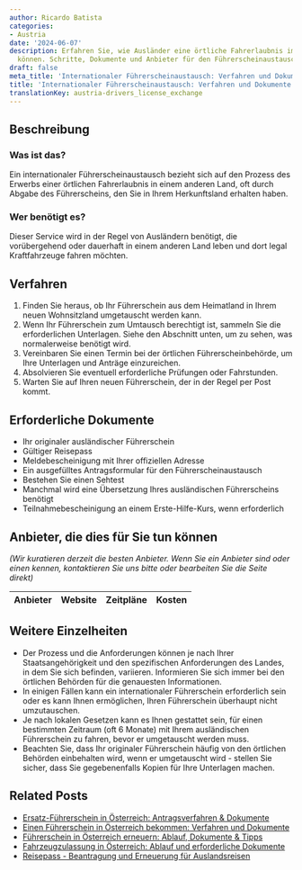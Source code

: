 ```yaml
---
author: Ricardo Batista
categories:
- Austria
date: '2024-06-07'
description: Erfahren Sie, wie Ausländer eine örtliche Fahrerlaubnis im Ausland erwerben
  können. Schritte, Dokumente und Anbieter für den Führerscheinaustausch erklärt.
draft: false
meta_title: 'Internationaler Führerscheinaustausch: Verfahren und Dokumente'
title: 'Internationaler Führerscheinaustausch: Verfahren und Dokumente'
translationKey: austria-drivers_license_exchange
---
```



## Beschreibung
### Was ist das?
Ein internationaler Führerscheinaustausch bezieht sich auf den Prozess des Erwerbs einer örtlichen Fahrerlaubnis in einem anderen Land, oft durch Abgabe des Führerscheins, den Sie in Ihrem Herkunftsland erhalten haben.

### Wer benötigt es?
Dieser Service wird in der Regel von Ausländern benötigt, die vorübergehend oder dauerhaft in einem anderen Land leben und dort legal Kraftfahrzeuge fahren möchten.

## Verfahren

1. Finden Sie heraus, ob Ihr Führerschein aus dem Heimatland in Ihrem neuen Wohnsitzland umgetauscht werden kann.
2. Wenn Ihr Führerschein zum Umtausch berechtigt ist, sammeln Sie die erforderlichen Unterlagen. Siehe den Abschnitt unten, um zu sehen, was normalerweise benötigt wird.
3. Vereinbaren Sie einen Termin bei der örtlichen Führerscheinbehörde, um Ihre Unterlagen und Anträge einzureichen.
4. Absolvieren Sie eventuell erforderliche Prüfungen oder Fahrstunden.
5. Warten Sie auf Ihren neuen Führerschein, der in der Regel per Post kommt.

## Erforderliche Dokumente

- Ihr originaler ausländischer Führerschein
- Gültiger Reisepass
- Meldebescheinigung mit Ihrer offiziellen Adresse
- Ein ausgefülltes Antragsformular für den Führerscheinaustausch
- Bestehen Sie einen Sehtest
- Manchmal wird eine Übersetzung Ihres ausländischen Führerscheins benötigt
- Teilnahmebescheinigung an einem Erste-Hilfe-Kurs, wenn erforderlich

## Anbieter, die dies für Sie tun können
_(Wir kuratieren derzeit die besten Anbieter. Wenn Sie ein Anbieter sind oder einen kennen, kontaktieren Sie uns bitte oder bearbeiten Sie die Seite direkt)_

| Anbieter | Website | Zeitpläne | Kosten |
| --------------- | --------------- | :-------------: | :-------------: |

## Weitere Einzelheiten

- Der Prozess und die Anforderungen können je nach Ihrer Staatsangehörigkeit und den spezifischen Anforderungen des Landes, in dem Sie sich befinden, variieren. Informieren Sie sich immer bei den örtlichen Behörden für die genauesten Informationen.
- In einigen Fällen kann ein internationaler Führerschein erforderlich sein oder es kann Ihnen ermöglichen, Ihren Führerschein überhaupt nicht umzutauschen.
- Je nach lokalen Gesetzen kann es Ihnen gestattet sein, für einen bestimmten Zeitraum (oft 6 Monate) mit Ihrem ausländischen Führerschein zu fahren, bevor er umgetauscht werden muss.
- Beachten Sie, dass Ihr originaler Führerschein häufig von den örtlichen Behörden einbehalten wird, wenn er umgetauscht wird - stellen Sie sicher, dass Sie gegebenenfalls Kopien für Ihre Unterlagen machen.


## Related Posts

- [Ersatz-Führerschein in Österreich: Antragsverfahren & Dokumente](https://tramitit.com/de/guides/austria/ersatzfuhrerschein_beantragen/)
- [Einen Führerschein in Österreich bekommen: Verfahren und Dokumente](https://tramitit.com/de/guides/austria/antrag_fuhrerschein/)
- [Führerschein in Österreich erneuern: Ablauf, Dokumente & Tipps](https://tramitit.com/de/guides/austria/fuhrerscheinverlangerung/)
- [Fahrzeugzulassung in Österreich: Ablauf und erforderliche Dokumente](https://tramitit.com/de/guides/austria/zulassungsbescheinigung/)
- [Reisepass - Beantragung und Erneuerung für Auslandsreisen](https://tramitit.com/de/guides/austria/reisepass_beantragen/)